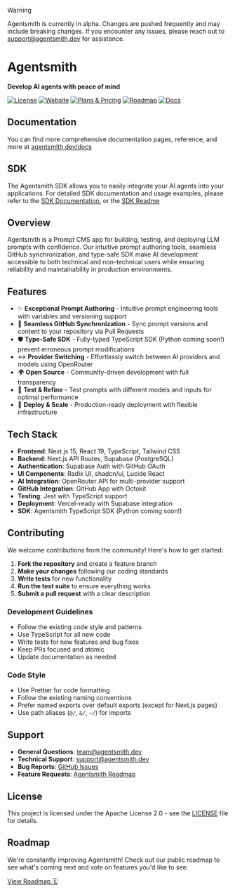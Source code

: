 > [!WARNING]
> Agentsmith is currently in alpha. Changes are pushed frequently and may include breaking changes. If you encounter any issues, please reach out to support@agentsmith.dev for assistance.

# Agentsmith

**Develop AI agents with peace of mind**

[![License](https://img.shields.io/badge/License-Apache_2.0-lightgrey.svg)](https://opensource.org/licenses/Apache-2.0)
[![Website](https://img.shields.io/badge/agentsmith.dev-brightgreen)](https://agentsmith.dev)
[![Plans & Pricing](https://img.shields.io/badge/Purchase-blueviolet)](https://agentsmith.dev/#pricing)
[![Roadmap](https://img.shields.io/badge/Roadmap-blue)](https://agentsmith.dev/roadmap)
[![Docs](https://img.shields.io/badge/Docs-white)](https://agentsmith.dev/docs)

## Documentation

You can find more comprehensive documentation pages, reference, and more at [agentsmith.dev/docs](https://agentsmith.dev/docs)

## SDK

The Agentsmith SDK allows you to easily integrate your AI agents into your applications.
For detailed SDK documentation and usage examples, please refer to the [SDK Documentation](https://agentsmith.dev/docs/sdk), or the [SDK Readme](ts-sdk/README.md)

## Overview

Agentsmith is a Prompt CMS app for building, testing, and deploying LLM prompts with confidence. Our intuitive prompt authoring tools, seamless GitHub synchronization, and type-safe SDK make AI development accessible to both technical and non-technical users while ensuring reliability and maintainability in production environments.

## Features

- ✨ **Exceptional Prompt Authoring** - Intuitive prompt engineering tools with variables and versioning support
- 🔄 **Seamless GitHub Synchronization** - Sync prompt versions and content to your repository via Pull Requests
- 🛡️ **Type-Safe SDK** - Fully-typed TypeScript SDK (Python coming soon!) prevent erroneous prompt modifications
- ↔️ **Provider Switching** - Effortlessly switch between AI providers and models using OpenRouter
- 🌍 **Open Source** - Community-driven development with full transparency
- 🧪 **Test & Refine** - Test prompts with different models and inputs for optimal performance
- 🚀 **Deploy & Scale** - Production-ready deployment with flexible infrastructure

## Tech Stack

- **Frontend**: Next.js 15, React 19, TypeScript, Tailwind CSS
- **Backend**: Next.js API Routes, Supabase (PostgreSQL)
- **Authentication**: Supabase Auth with GitHub OAuth
- **UI Components**: Radix UI, shadcn/ui, Lucide React
- **AI Integration**: OpenRouter API for multi-provider support
- **GitHub Integration**: GitHub App with Octokit
- **Testing**: Jest with TypeScript support
- **Deployment**: Vercel-ready with Supabase integration
- **SDK**: Agentsmith TypeScript SDK (Python coming soon!)

## Contributing

We welcome contributions from the community! Here's how to get started:

1. **Fork the repository** and create a feature branch
2. **Make your changes** following our coding standards
3. **Write tests** for new functionality
4. **Run the test suite** to ensure everything works
5. **Submit a pull request** with a clear description

### Development Guidelines

- Follow the existing code style and patterns
- Use TypeScript for all new code
- Write tests for new features and bug fixes
- Keep PRs focused and atomic
- Update documentation as needed

### Code Style

- Use Prettier for code formatting
- Follow the existing naming conventions
- Prefer named exports over default exports (except for Next.js pages)
- Use path aliases (`@/`, `&/`, `~/`) for imports

## Support

- **General Questions**: [team@agentsmith.dev](mailto:team@agentsmith.dev)
- **Technical Support**: [support@agentsmith.dev](mailto:support@agentsmith.dev)
- **Bug Reports**: [GitHub Issues](https://github.com/chad-syntax/agentsmith/issues)
- **Feature Requests**: [Agentsmith Roadmap](https://agentsmith.dev/roadmap)

## License

This project is licensed under the Apache License 2.0 - see the [LICENSE](LICENSE) file for details.

## Roadmap

We're constantly improving Agentsmith! Check out our public roadmap to see what's coming next and vote on features you'd like to see.

[View Roadmap 🗓](https://agentsmith.dev/roadmap)
